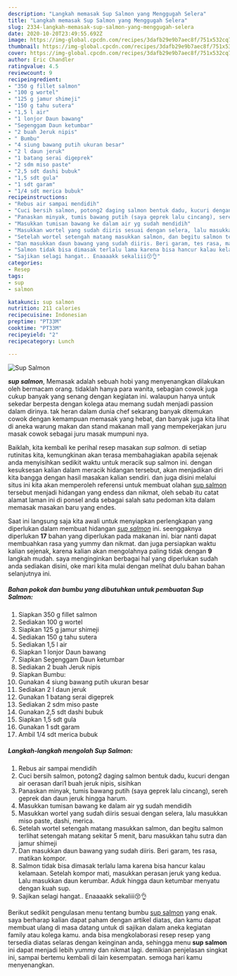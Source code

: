 ```yaml
---
description: "Langkah memasak Sup Salmon yang Menggugah Selera"
title: "Langkah memasak Sup Salmon yang Menggugah Selera"
slug: 2334-langkah-memasak-sup-salmon-yang-menggugah-selera
date: 2020-10-20T23:49:55.692Z
image: https://img-global.cpcdn.com/recipes/3dafb29e9b7aec8f/751x532cq70/sup-salmon-foto-resep-utama.jpg
thumbnail: https://img-global.cpcdn.com/recipes/3dafb29e9b7aec8f/751x532cq70/sup-salmon-foto-resep-utama.jpg
cover: https://img-global.cpcdn.com/recipes/3dafb29e9b7aec8f/751x532cq70/sup-salmon-foto-resep-utama.jpg
author: Eric Chandler
ratingvalue: 4.5
reviewcount: 9
recipeingredient:
- "350 g fillet salmon"
- "100 g wortel"
- "125 g jamur shimeji"
- "150 g tahu sutera"
- "1,5 l air"
- "1 lonjor Daun bawang"
- "Segenggam Daun ketumbar"
- "2 buah Jeruk nipis"
- " Bumbu"
- "4 siung bawang putih ukuran besar"
- "2 l daun jeruk"
- "1 batang serai digeprek"
- "2 sdm miso paste"
- "2,5 sdt dashi bubuk"
- "1,5 sdt gula"
- "1 sdt garam"
- "1/4 sdt merica bubuk"
recipeinstructions:
- "Rebus air sampai mendidih"
- "Cuci bersih salmon, potong2 daging salmon bentuk dadu, kucuri dengan air oerasan dari1 buah jeruk nipis, sisihkan"
- "Panaskan minyak, tumis bawang putih (saya geprek lalu cincang), sereh geprek dan daun jeruk hingga harum."
- "Masukkan tumisan bawang ke dalam air yg sudah mendidih"
- "Masukkan wortel yang sudah diiris sesuai dengan selera, lalu masukkan miso paste, dashi, merica."
- "Setelah wortel setengah matang masukkan salmon, dan begitu salmon terlihat setengah matang sekitar 5 menit, baru masukkan tahu sutra dan jamur shimeji"
- "Dan masukkan daun bawang yang sudah diiris. Beri garam, tes rasa, matikan kompor."
- "Salmon tidak bisa dimasak terlalu lama karena bisa hancur kalau kelamaan. Setelah kompor mati, masukkan perasan jeruk yang kedua. Lalu masukkan daun kerumbar. Aduk hingga daun ketumbar menyatu dengan kuah sup."
- "Sajikan selagi hangat.. Enaaaakk sekaliii😚👌"
categories:
- Resep
tags:
- sup
- salmon

katakunci: sup salmon 
nutrition: 211 calories
recipecuisine: Indonesian
preptime: "PT33M"
cooktime: "PT33M"
recipeyield: "2"
recipecategory: Lunch

---
```



![Sup Salmon](https://img-global.cpcdn.com/recipes/3dafb29e9b7aec8f/751x532cq70/sup-salmon-foto-resep-utama.jpg)

<b><i>sup salmon</i></b>, Memasak adalah sebuah hobi yang menyenangkan dilakukan oleh bermacam orang. tidaklah hanya para wanita, sebagian cowok juga cukup banyak yang senang dengan kegiatan ini. walaupun hanya untuk sekedar berpesta dengan kolega atau memang sudah menjadi passion dalam dirinya. tak heran dalam dunia chef sekarang banyak ditemukan cowok dengan kemampuan memasak yang hebat, dan banyak juga kita lihat di aneka warung makan dan stand makanan mall yang mempekerjakan juru masak cowok sebagai juru masak mumpuni nya.



Baiklah, kita kembali ke perihal resep masakan <i>sup salmon</i>. di setiap rutinitas kita, kemungkinan akan terasa membahagiakan apabila sejenak anda menyisihkan sedikit waktu untuk meracik sup salmon ini. dengan kesuksesan kalian dalam meracik hidangan tersebut, akan menjadikan diri kita bangga dengan hasil masakan kalian sendiri. dan juga disini melalui situs ini kita akan memperoleh referensi untuk membuat olahan <u>sup salmon</u> tersebut menjadi hidangan yang endess dan nikmat, oleh sebab itu catat alamat laman ini di ponsel anda sebagai salah satu pedoman kita dalam memasak masakan baru yang endes.


Saat ini langsung saja kita awali untuk menyiapkan perlengkapan yang diperlukan dalam membuat hidangan <u><i>sup salmon</i></u> ini. seenggaknya diperlukan <b>17</b> bahan yang diperlukan pada makanan ini. biar nanti dapat membuahkan rasa yang yummy dan nikmat. dan juga persiapkan waktu kalian sejenak, karena kalian akan mengolahnya paling tidak dengan <b>9</b> langkah mudah. saya menginginkan berbagai hal yang diperlukan sudah anda sediakan disini, oke mari kita mulai dengan melihat dulu bahan bahan selanjutnya ini.

<!--inarticleads1-->

##### Bahan pokok dan bumbu yang dibutuhkan untuk pembuatan Sup Salmon:

1. Siapkan 350 g fillet salmon
1. Sediakan 100 g wortel
1. Siapkan 125 g jamur shimeji
1. Sediakan 150 g tahu sutera
1. Sediakan 1,5 l air
1. Siapkan 1 lonjor Daun bawang
1. Siapkan Segenggam Daun ketumbar
1. Sediakan 2 buah Jeruk nipis
1. Siapkan  Bumbu:
1. Gunakan 4 siung bawang putih ukuran besar
1. Sediakan 2 l daun jeruk
1. Gunakan 1 batang serai digeprek
1. Sediakan 2 sdm miso paste
1. Gunakan 2,5 sdt dashi bubuk
1. Siapkan 1,5 sdt gula
1. Gunakan 1 sdt garam
1. Ambil 1/4 sdt merica bubuk




<!--inarticleads2-->

##### Langkah-langkah mengolah Sup Salmon:

1. Rebus air sampai mendidih
1. Cuci bersih salmon, potong2 daging salmon bentuk dadu, kucuri dengan air oerasan dari1 buah jeruk nipis, sisihkan
1. Panaskan minyak, tumis bawang putih (saya geprek lalu cincang), sereh geprek dan daun jeruk hingga harum.
1. Masukkan tumisan bawang ke dalam air yg sudah mendidih
1. Masukkan wortel yang sudah diiris sesuai dengan selera, lalu masukkan miso paste, dashi, merica.
1. Setelah wortel setengah matang masukkan salmon, dan begitu salmon terlihat setengah matang sekitar 5 menit, baru masukkan tahu sutra dan jamur shimeji
1. Dan masukkan daun bawang yang sudah diiris. Beri garam, tes rasa, matikan kompor.
1. Salmon tidak bisa dimasak terlalu lama karena bisa hancur kalau kelamaan. Setelah kompor mati, masukkan perasan jeruk yang kedua. Lalu masukkan daun kerumbar. Aduk hingga daun ketumbar menyatu dengan kuah sup.
1. Sajikan selagi hangat.. Enaaaakk sekaliii😚👌




Berikut sedikit pengulasan menu tentang bumbu <u>sup salmon</u> yang enak. saya berharap kalian dapat paham dengan artikel diatas, dan kamu dapat membuat ulang di masa datang untuk di sajikan dalam aneka kegiatan family atau kolega kamu. anda bisa mengkolaborasi resep resep yang tersedia diatas selaras dengan keinginan anda, sehingga menu <b>sup salmon</b> ini dapat menjadi lebih yummy dan nikmat lagi. demikian penjelasan singkat ini, sampai bertemu kembali di lain kesempatan. semoga hari kamu menyenangkan.
